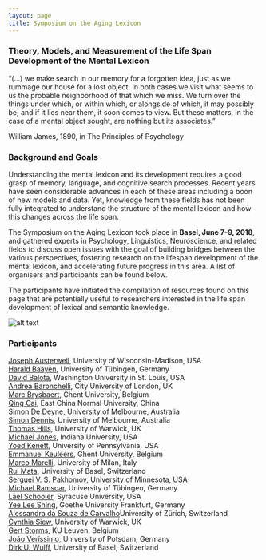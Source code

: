 ```yaml
---
layout: page
title: Symposium on the Aging Lexicon
---
```

 
### Theory, Models, and Measurement of the Life Span Development of the Mental Lexicon
 
“(...) we make search in our memory for a forgotten idea, just as we rummage our house for a lost object. In both cases we visit what seems to us the probable neighborhood of that which we miss. We turn over the things under which, or within which, or alongside of which, it may possibly be; and if it lies near them, it soon comes to view. But these matters, in the case of a mental object sought, are nothing but its associates.”

William James, 1890, in The Principles of Psychology

### Background and Goals

Understanding the mental lexicon and its development requires a good grasp of memory, language, and cognitive search processes. Recent years have seen considerable advances in each of these areas including a boon of new models and data. Yet, knowledge from these fields has not been fully integrated to understand the structure of the mental lexicon and how this changes across the life span.

The Symposium on the Aging Lexicon took place in <b>Basel, June 7-9, 2018</b>, and gathered experts in Psychology, Linguistics, Neuroscience, and related fields to discuss open issues with the goal of building bridges between the various perspectives, fostering research on the lifespan development of the mental lexicon, and accelerating future progress in this area. A list of organisers and participants can be found below.

The participants have initiated the compilation of resources found on this page that are potentially useful to researchers interested in the life span development of lexical and semantic knowledge.

![alt text](https://psychologie.unibas.ch/fileadmin/_processed_/7/f/csm_Group_5d17c4269c.jpg?1529921429)

### Participants

<a href="http://psych.wisc.edu/staff/austerweil-joe/" title="Opens external link in new window" target="_blank" class="external-link-new-window">Joseph Austerweil</a>, University of Wisconsin-Madison, USA<br>
<a href="http://www.sfs.uni-tuebingen.de/~hbaayen/index.html" title="Opens external link in new window" target="_blank">Harald Baayen</a>, University of Tübingen, Germany<br>
<a href="https://psychweb.wustl.edu/people/david-balota" title="Opens external link in new window" target="_blank">David Balota</a>, Washington University in St. Louis, USA<br>
<a href="https://sites.google.com/site/andreabaronchelli/" title="Opens external link in new window" target="_blank" class="external-link-new-window">Andrea Baronchelli</a>, City University of London, UK<br>
<a href="http://crr.ugent.be/members/marc-brysbaert" title="Opens external link in new window" target="_blank">Marc Brysbaert</a>, Ghent University, Belgium<br>
<a href="https://research.shanghai.nyu.edu/centers-and-institutes/brain/people/qing-cai" title="Opens external link in new window" target="_blank">Qing Cai</a>, East China Normal University, China<br>
<a href="https://findanexpert.unimelb.edu.au/display/person809203" title="Opens external link in new window" target="_blank">Simon De Deyne</a>, University of Melbourne, Australia<br>
<a href="https://www.findanexpert.unimelb.edu.au/display/person811247" title="Opens external link in new window" target="_blank">Simon Dennis</a>, University of Melbourne, Australia<br>
<a href="https://warwick.ac.uk/fac/sci/psych/people/thills/" title="Opens external link in new window" target="_blank">Thomas Hills</a>, University of Warwick, UK<br>
<a href="http://psych.indiana.edu/faculty/jonesmn.php" title="Opens external link in new window" target="_blank">Michael Jones</a>, Indiana University, USA<br>
<a href="https://yoedkenett.academia.edu" title="Opens external link in new window" target="_blank">Yoed Kenett</a>, University of Pennsylvania, USA<br>
<a href="http://crr.ugent.be/members/emmanuel-keuleers" title="Opens external link in new window" target="_blank">Emmanuel Keuleers</a>, Ghent University, Belgium<br>
<a href="http://www.marcomarelli.net/" title="Opens external link in new window" target="_blank">Marco Marelli</a>, University of Milan, Italy<br>
<a href="https://psychologie.unibas.ch/en/persons/mata-rui/" title="Opens external link in new window" target="_blank">Rui Mata</a>, University of Basel, Switzerland<br>
<a href="https://healthinformatics.umn.edu/bio/ihi-faculty-staff/serguei-pakhomov" title="Opens external link in new window" target="_blank">Serguei V. S. Pakhomov</a>, University of Minnesota, USA<br>
<a href="http://www.sfs.uni-tuebingen.de/~mramscar/index.html" title="Opens external link in new window" target="_blank">Michael Ramscar</a>, University of Tübingen, Germany<br>
<a href="http://asfaculty.syr.edu/pages/psy/schooler-lael.html" title="Opens external link in new window" target="_blank">Lael Schooler</a>, Syracuse University, USA<br>
<a href="http://www.psychologie.uni-frankfurt.de/69824239/005_Prof_-Yee-Lee-Shing" title="Opens external link in new window" target="_blank" class="external-link-new-window">Yee Lee Shing</a>, Goethe University Frankfurt, Germany<br>
<a href="http://www.psychologie.uzh.ch/de/bereiche/nec/allgpsy/Team/Souza.html" title="Opens internal link in current window" target="_blank" class="external-link-new-window">Alessandra da Souza de Carvalho</a>University of Zürich, Switzerland<br>
<a href="https://warwick.ac.uk/fac/sci/psych/people/csiew/" title="Opens external link in new window" target="_blank">Cynthia Siew</a>, University of Warwick, UK<br>
<a href="https://ppw.kuleuven.be/home/english/education/programmes/master-of-psychology-theory-and-research/teaching-staff/00014717" title="Opens external link in new window" target="_blank">Gert Storms</a>, KU Leuven, Belgium<br>
<a href="https://www.uni-potsdam.de/prim/staff/verissimo.html" title="Opens external link in new window" target="_blank">João Veríssimo</a>, University of Potsdam, Germany<br>
<a href="https://psychologie.unibas.ch/en/persons/dirk-wulff/" title="Opens external link in new window" target="_blank">Dirk U. Wulff</a>, University of Basel, Switzerland
